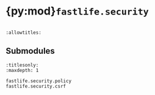 # {py:mod}`fastlife.security`

```{py:module} fastlife.security
```

```{autodoc2-docstring} fastlife.security
:allowtitles:
```

## Submodules

```{toctree}
:titlesonly:
:maxdepth: 1

fastlife.security.policy
fastlife.security.csrf
```
